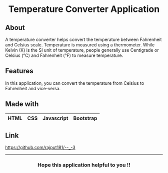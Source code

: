 <h1 align="center">Temperature Converter Application</h1>

## About
A temperature converter helps convert the temperature between Fahrenheit and Celsius scale. Temperature is measured using a thermometer. While Kelvin (K) is the SI unit of temperature, people generally use Centigrade or Celsius (°C) and Fahrenheit (°F) to measure temperature.

## Features
In this application, you can convert the temperature from Celsius to Fahrenheit and vice-versa.

## Made with
|HTML|CSS|Javascript|Bootstrap|
|---|---|---|---|

## Link
https://github.com/rajput181/--_-3

---
<h3 align="center">Hope this application helpful to you !!</h3>
